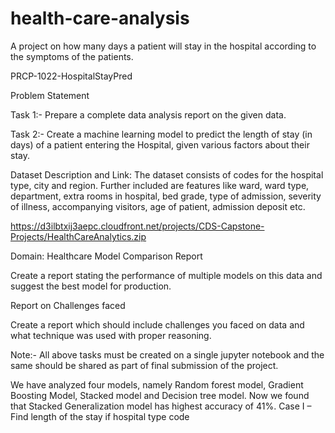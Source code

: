 # health-care-analysis
A project on how many days a patient will stay in the hospital according to the symptoms of the patients.

PRCP-1022-HospitalStayPred

Problem Statement

Task 1:- Prepare a complete data analysis report on the given data.

Task 2:- Create a machine learning model to predict the length of stay (in days) of a patient entering the Hospital, given various factors about their stay.

Dataset Description and Link:
The dataset consists of codes for the hospital type, city and region. Further included are features like ward, ward type, department, extra rooms in hospital, bed grade, type of admission, severity of illness, accompanying visitors, age of patient, admission deposit etc.

 https://d3ilbtxij3aepc.cloudfront.net/projects/CDS-Capstone-Projects/HealthCareAnalytics.zip

Domain: Healthcare
Model Comparison Report

Create a report stating the performance of multiple models on this data and suggest the best model for production.

Report on Challenges faced

Create a report which should include challenges you faced on data and what technique was used with proper reasoning.

Note:- All above tasks must be created on a single jupyter notebook and  the same should be shared as part of final submission of the project.





We have analyzed four models, namely Random forest model, Gradient Boosting Model, Stacked model and Decision tree model. Now we found that Stacked Generalization model has highest accuracy of 41%.
Case I – Find length of the stay if hospital type code


